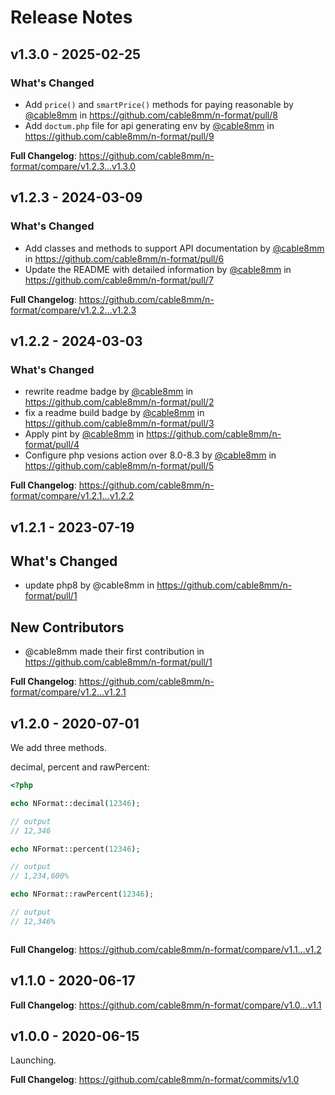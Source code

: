 # Release Notes

## v1.3.0 - 2025-02-25

### What's Changed

* Add `price()` and `smartPrice()` methods for paying reasonable by [@cable8mm](https://github.com/cable8mm) in https://github.com/cable8mm/n-format/pull/8
* Add `doctum.php` file for api generating env by [@cable8mm](https://github.com/cable8mm) in https://github.com/cable8mm/n-format/pull/9

**Full Changelog**: https://github.com/cable8mm/n-format/compare/v1.2.3...v1.3.0

## v1.2.3 - 2024-03-09

### What's Changed

* Add classes and methods to support API documentation by [@cable8mm](https://github.com/cable8mm) in https://github.com/cable8mm/n-format/pull/6
* Update the README with detailed information by [@cable8mm](https://github.com/cable8mm) in https://github.com/cable8mm/n-format/pull/7

**Full Changelog**: https://github.com/cable8mm/n-format/compare/v1.2.2...v1.2.3

## v1.2.2 - 2024-03-03

### What's Changed

* rewrite readme badge by [@cable8mm](https://github.com/cable8mm) in https://github.com/cable8mm/n-format/pull/2
* fix a readme build badge by [@cable8mm](https://github.com/cable8mm) in https://github.com/cable8mm/n-format/pull/3
* Apply pint by [@cable8mm](https://github.com/cable8mm) in https://github.com/cable8mm/n-format/pull/4
* Configure php vesions action over 8.0-8.3 by [@cable8mm](https://github.com/cable8mm) in https://github.com/cable8mm/n-format/pull/5

**Full Changelog**: https://github.com/cable8mm/n-format/compare/v1.2.1...v1.2.2

## v1.2.1 - 2023-07-19

## What's Changed

- update php8 by @cable8mm in https://github.com/cable8mm/n-format/pull/1

## New Contributors

- @cable8mm made their first contribution in https://github.com/cable8mm/n-format/pull/1

**Full Changelog**: https://github.com/cable8mm/n-format/compare/v1.2...v1.2.1

## v1.2.0 - 2020-07-01

We add three methods.

decimal, percent and rawPercent:

```php
<?php

echo NFormat::decimal(12346);

// output
// 12,346

echo NFormat::percent(12346);

// output
// 1,234,600%

echo NFormat::rawPercent(12346);

// output
// 12,346%



```
**Full Changelog**: https://github.com/cable8mm/n-format/compare/v1.1...v1.2

## v1.1.0 - 2020-06-17

**Full Changelog**: https://github.com/cable8mm/n-format/compare/v1.0...v1.1

## v1.0.0 - 2020-06-15

Launching.

**Full Changelog**: https://github.com/cable8mm/n-format/commits/v1.0
